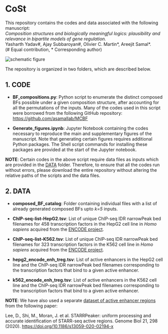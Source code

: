 # CoSt
 
This repository contains the codes and data associated with the following manuscript:<br>
<i>Composition structures and biologically meaningful logics: plausibility and relevance in bipartite models of gene regulation.</i><br>
Yasharth Yadav#, Ajay Subbaroyan#, Olivier C. Martin*, Areejit Samal*.<br>
(# Equal contribution, * Corresponding author)<br>

![schematic figure]()

The repository is organized in two folders, which are described below. 

## 1. CODE
 
- **BF_compositions.py**: Python script to enumerate the distinct composed BFs possible under a given composition structure, after accounting for all the permutations of the inputs. Many of the codes used in this script were borrowed from the following GitHub repository: https://github.com/asamallab/MCBF

- **Generate_figures.ipynb**: Jupyter Notebook containing the codes necessary to reproduce the main and supplementary figures of the manuscript. Note that generating certain figures requires additional Python packages. The Shell script commands for installing these packages are provided at the start of the Jupyter notebook.

**NOTE**: Certain codes in the above script require data files as inputs which are provided in the [DATA](https://github.com/asamallab/CoSt/tree/main/DATA) folder. Therefore, to ensure that all the codes run without errors, please download the entire repository without altering the relative paths of the scripts and the data files.

## 2. DATA

- **composed_BF_catalog**: Folder containing individual files with a list of already generated composed BFs upto <i>k=5</i> inputs.

- **ChIP-seq-list-HepG2.tsv**: List of unique ChIP-seq IDR narrowPeak bed filenames for 458 transcription factors in the HepG2 cell line in *Homo sapiens* acquired from the [ENCODE project](https://www.encodeproject.org).

- **ChIP-seq-list-K562.tsv**: List of unique ChIP-seq IDR narrowPeak bed filenames for 323 transcription factors in the K562 cell line in *Homo sapiens* acquired from the [ENCODE project](https://www.encodeproject.org).

- **hepg2_encode_enh_treg.tsv**: List of active enhancers in the HepG2 cell line and the ChIP-seq IDR narrowPeak bed filenames corresponding to the transcription factors that bind to a given active enhancer.

- **k562_encode_enh_treg.tsv**: List of active enhancers in the K562 cell line and the ChIP-seq IDR narrowPeak bed filenames corresponding to the transcription factors that bind to a given active enhancer.

**NOTE**: We have also used a separate [dataset of active enhancer regions](https://static-content.springer.com/esm/art%3A10.1186%2Fs13059-020-02194-x/MediaObjects/13059_2020_2194_MOESM2_ESM.xlsx) from the following paper:

Lee, D., Shi, M., Moran, J. et al. STARRPeaker: uniform processing and accurate identification of STARR-seq active regions. Genome Biol 21, 298 (2020). https://doi.org/10.1186/s13059-020-02194-x <br>
